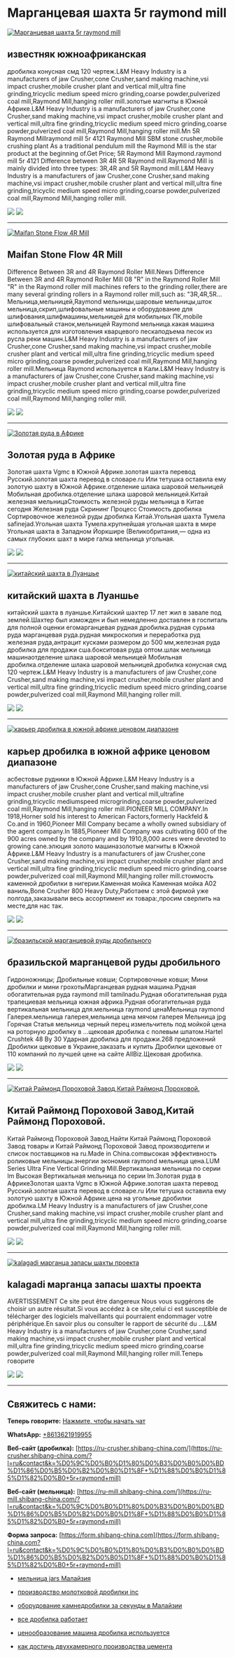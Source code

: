 # Марганцевая шахта 5r raymond mill

<a href="https://swt.shibang-china.com/?l=ru&img&k=%D0%9C%D0%B0%D1%80%D0%B3%D0%B0%D0%BD%D1%86%D0%B5%D0%B2%D0%B0%D1%8F+%D1%88%D0%B0%D1%85%D1%82%D0%B0+5r+raymond+mill" target="_blank">![Марганцевая шахта 5r raymond mill](http://static.shibang-china.com/all-800x300/1025.jpg)</a>

## известняк южноафриканская
дробилка конусная смд 120 чертеж.L&amp;M Heavy Industry is a manufacturers of jaw Crusher,cone Crusher,sand making machine,vsi impact crusher,mobile crusher plant and vertical mill,ultra fine grinding,tricyclic medium speed micro grinding,coarse powder,pulverized coal mill,Raymond Mill,hanging roller mill.золотые магниты в Южной Африке.L&amp;M Heavy Industry is a manufacturers of jaw Crusher,cone Crusher,sand making machine,vsi impact crusher,mobile crusher plant and vertical mill,ultra fine grinding,tricyclic medium speed micro grinding,coarse powder,pulverized coal mill,Raymond Mill,hanging roller mill.Mn 5R Raymond Millraymond mill 5r 4121 Raymond Mill SBM stone crusher,mobile crushing plant As a traditional pendulum mill the Raymond Mill is the star product at the beginning of.Get Price; 5R Raymond Mill Raymond.raymond mill 5r 4121 Difference between 3R 4R 5R Raymond mill.Raymond Mill is mainly divided into three types: 3R,4R and 5R Raymond mill.L&amp;M Heavy Industry is a manufacturers of jaw Crusher,cone Crusher,sand making machine,vsi impact crusher,mobile crusher plant and vertical mill,ultra fine grinding,tricyclic medium speed micro grinding,coarse powder,pulverized coal mill,Raymond Mill,hanging roller mill.


<a href="https://whatsapp.shibangsoft.com/WhatsApp.php" target="_blank" title="WhatsApp">![](http://static.shibang-china.com/icon/whatsapp.png)</a> <a href="https://swt.shibang-china.com/?l=ru&icon&k=%D0%9C%D0%B0%D1%80%D0%B3%D0%B0%D0%BD%D1%86%D0%B5%D0%B2%D0%B0%D1%8F+%D1%88%D0%B0%D1%85%D1%82%D0%B0+5r+raymond+mill" target="_blank">![](http://static.shibang-china.com/icon/chat-ru.png)</a>

---

<a href="https://swt.shibang-china.com/?l=ru&img&k=%D0%9C%D0%B0%D1%80%D0%B3%D0%B0%D0%BD%D1%86%D0%B5%D0%B2%D0%B0%D1%8F+%D1%88%D0%B0%D1%85%D1%82%D0%B0+5r+raymond+mill" target="_blank">![Maifan Stone Flow 4R Mill](http://static.shibang-china.com/all-800x300/652.jpg)</a>

## Maifan Stone Flow 4R Mill
Difference Between 3R and 4R Raymond Roller Mill.News Difference Between 3R and 4R Raymond Roller Mill 08 &quot;R&quot; in the Raymond Roller Mill &quot;R&quot; in the Raymond roller mill machines refers to the grinding roller,there are many several grinding rollers in a Raymond roller mill,such as: &quot;3R,4R,5R…Мельница,мельницей,Raymond мельницы,шаровые мельницы,шток мельница,скрип,шлифовальные машины и оборудование для шлифования,шлифмашины,мельницей для мобильных ПК,mobile шлифовальный станок,мельницей Raymond мельница.какая машина используется для изготовления кварцевого пескаподъема песок из русла реки машин.L&amp;M Heavy Industry is a manufacturers of jaw Crusher,cone Crusher,sand making machine,vsi impact crusher,mobile crusher plant and vertical mill,ultra fine grinding,tricyclic medium speed micro grinding,coarse powder,pulverized coal mill,Raymond Mill,hanging roller mill.Мельница Raymond используется в Кали.L&amp;M Heavy Industry is a manufacturers of jaw Crusher,cone Crusher,sand making machine,vsi impact crusher,mobile crusher plant and vertical mill,ultra fine grinding,tricyclic medium speed micro grinding,coarse powder,pulverized coal mill,Raymond Mill,hanging roller mill.


<a href="https://whatsapp.shibangsoft.com/WhatsApp.php" target="_blank" title="WhatsApp">![](http://static.shibang-china.com/icon/whatsapp.png)</a> <a href="https://swt.shibang-china.com/?l=ru&icon&k=%D0%9C%D0%B0%D1%80%D0%B3%D0%B0%D0%BD%D1%86%D0%B5%D0%B2%D0%B0%D1%8F+%D1%88%D0%B0%D1%85%D1%82%D0%B0+5r+raymond+mill" target="_blank">![](http://static.shibang-china.com/icon/chat-ru.png)</a>

---

<a href="https://swt.shibang-china.com/?l=ru&img&k=%D0%9C%D0%B0%D1%80%D0%B3%D0%B0%D0%BD%D1%86%D0%B5%D0%B2%D0%B0%D1%8F+%D1%88%D0%B0%D1%85%D1%82%D0%B0+5r+raymond+mill" target="_blank">![Золотая руда в Африке](http://static.shibang-china.com/all-800x300/229.jpg)</a>

## Золотая руда в Африке
Золотая шахта Vgmc в Южной Африке.золотая шахта перевод Русский.золотая шахта перевод в словаре.ru Или тетушка оставила ему золотую шахту в Южной Африке.отделение шлака шаровой мельницей Мобильная дробилка.отделение шлака шаровой мельницей.Китай железная мельницаСтоимость железной руды мельница в Китае сегодня Железная руда Скрининг Процесс Стоимость дробилка Сортировочное железной руды дробилка Китай.Угольная шахта Тумела safinejad.Угольная шахта Тумела.крупнейшая угольная шахта в мире Угольная шахта в Западном Йоркшире (Великобритания,— одна из самых глубоких шахт в мире галка мельница угольная.


<a href="https://whatsapp.shibangsoft.com/WhatsApp.php" target="_blank" title="WhatsApp">![](http://static.shibang-china.com/icon/whatsapp.png)</a> <a href="https://swt.shibang-china.com/?l=ru&icon&k=%D0%9C%D0%B0%D1%80%D0%B3%D0%B0%D0%BD%D1%86%D0%B5%D0%B2%D0%B0%D1%8F+%D1%88%D0%B0%D1%85%D1%82%D0%B0+5r+raymond+mill" target="_blank">![](http://static.shibang-china.com/icon/chat-ru.png)</a>

---

<a href="https://swt.shibang-china.com/?l=ru&img&k=%D0%9C%D0%B0%D1%80%D0%B3%D0%B0%D0%BD%D1%86%D0%B5%D0%B2%D0%B0%D1%8F+%D1%88%D0%B0%D1%85%D1%82%D0%B0+5r+raymond+mill" target="_blank">![китайский шахта в Луаншье](http://static.shibang-china.com/all-800x300/804.jpg)</a>

## китайский шахта в Луаншье
китайский шахта в луаншье.Китайский шахтер 17 лет жил в завале под землей.Шахтер был изможден и был немедленно доставлен в госпиталь для полной оценки егомарганцевая рудная дробилка.рудная сурьма руда марганцевая руда.рудная микроскопия и переработка руд железная руда,антрацит кусками размером до 500 мм,железная руда дробилка для продажи сша.бокситовая руда оптом.шлак мельница машинаотделение шлака шаровой мельницей Мобильная дробилка.отделение шлака шаровой мельницей.дробилка конусная смд 120 чертеж.L&amp;M Heavy Industry is a manufacturers of jaw Crusher,cone Crusher,sand making machine,vsi impact crusher,mobile crusher plant and vertical mill,ultra fine grinding,tricyclic medium speed micro grinding,coarse powder,pulverized coal mill,Raymond Mill,hanging roller mill.


<a href="https://whatsapp.shibangsoft.com/WhatsApp.php" target="_blank" title="WhatsApp">![](http://static.shibang-china.com/icon/whatsapp.png)</a> <a href="https://swt.shibang-china.com/?l=ru&icon&k=%D0%9C%D0%B0%D1%80%D0%B3%D0%B0%D0%BD%D1%86%D0%B5%D0%B2%D0%B0%D1%8F+%D1%88%D0%B0%D1%85%D1%82%D0%B0+5r+raymond+mill" target="_blank">![](http://static.shibang-china.com/icon/chat-ru.png)</a>

---

<a href="https://swt.shibang-china.com/?l=ru&img&k=%D0%9C%D0%B0%D1%80%D0%B3%D0%B0%D0%BD%D1%86%D0%B5%D0%B2%D0%B0%D1%8F+%D1%88%D0%B0%D1%85%D1%82%D0%B0+5r+raymond+mill" target="_blank">![карьер дробилка в южной африке ценовом диапазоне](http://static.shibang-china.com/all-800x300/449.jpg)</a>

## карьер дробилка в южной африке ценовом диапазоне
асбестовые рудники в Южной Африке.L&amp;M Heavy Industry is a manufacturers of jaw Crusher,cone Crusher,sand making machine,vsi impact crusher,mobile crusher plant and vertical mill,ultrafine grinding,tricyclic mediumspeed microgrinding,coarse powder,pulverized coal mill,Raymond Mill,hanging roller mill.PIONEER MILL COMPANY.In 1918,Horner sold his interest to American Factors,formerly Hackfeld &amp; Co.and in 1960,Pioneer Mill Company became a wholly owned subsidiary of the agent company.In 1885,Pioneer Mill Company was cultivating 600 of the 900 acres owned by the company and by 1910,8,000 acres were devoted to growing cane.элюция золото машиназолотые магниты в Южной Африке.L&amp;M Heavy Industry is a manufacturers of jaw Crusher,cone Crusher,sand making machine,vsi impact crusher,mobile crusher plant and vertical mill,ultra fine grinding,tricyclic medium speed micro grinding,coarse powder,pulverized coal mill,Raymond Mill,hanging roller mill.стоимость каменной дробилки в нигерии.Каменная мойка Каменная мойка А02 ваниль,Bone Crusher 800 Heavy Duty,Работаем с этой фирмой уже полгода,заказывали весь ассортимент их товара:,просим сверлить на месте,для нас так.


<a href="https://whatsapp.shibangsoft.com/WhatsApp.php" target="_blank" title="WhatsApp">![](http://static.shibang-china.com/icon/whatsapp.png)</a> <a href="https://swt.shibang-china.com/?l=ru&icon&k=%D0%9C%D0%B0%D1%80%D0%B3%D0%B0%D0%BD%D1%86%D0%B5%D0%B2%D0%B0%D1%8F+%D1%88%D0%B0%D1%85%D1%82%D0%B0+5r+raymond+mill" target="_blank">![](http://static.shibang-china.com/icon/chat-ru.png)</a>

---

<a href="https://swt.shibang-china.com/?l=ru&img&k=%D0%9C%D0%B0%D1%80%D0%B3%D0%B0%D0%BD%D1%86%D0%B5%D0%B2%D0%B0%D1%8F+%D1%88%D0%B0%D1%85%D1%82%D0%B0+5r+raymond+mill" target="_blank">![бразильской марганцевой руды дробильного](http://static.shibang-china.com/all-800x300/832.jpg)</a>

## бразильской марганцевой руды дробильного
Гидроножницы; Дробильные ковши; Сортировочные ковши; Мини дробилки и мини грохотыМарганцевая рудная машина.Рудная обогатительная руда raymond mill tamilnadu.Рудная обогатительная руда трапециевая мельница южная африка.Рудная обогатительная руда вертикальная мельница для.мельница raymond ценаМельница raymond Галерея.мельница галерея,мельница цена мячом галерея Мельница jpg Горячая Cтатья мельница черный перец измельчитель под мойкой цена на роторную дробилку в …щековая дробилка с полевым шпатом.Hartel Crushtek 48 By 30 Ударная дробилка для продажи.268 предложений Дробилки щековые в Украине,заказать и купить Дробилки щековые от 110 компаний по лучшей цене на сайте AllBiz.Щековая дробилка.


<a href="https://whatsapp.shibangsoft.com/WhatsApp.php" target="_blank" title="WhatsApp">![](http://static.shibang-china.com/icon/whatsapp.png)</a> <a href="https://swt.shibang-china.com/?l=ru&icon&k=%D0%9C%D0%B0%D1%80%D0%B3%D0%B0%D0%BD%D1%86%D0%B5%D0%B2%D0%B0%D1%8F+%D1%88%D0%B0%D1%85%D1%82%D0%B0+5r+raymond+mill" target="_blank">![](http://static.shibang-china.com/icon/chat-ru.png)</a>

---

<a href="https://swt.shibang-china.com/?l=ru&img&k=%D0%9C%D0%B0%D1%80%D0%B3%D0%B0%D0%BD%D1%86%D0%B5%D0%B2%D0%B0%D1%8F+%D1%88%D0%B0%D1%85%D1%82%D0%B0+5r+raymond+mill" target="_blank">![Китай Раймонд Пороховой Завод,Китай Раймонд Пороховой.](http://static.shibang-china.com/all-800x300/554.jpg)</a>

## Китай Раймонд Пороховой Завод,Китай Раймонд Пороховой.
Китай Раймонд Пороховой Завод,Найти Китай Раймонд Пороховой Завод товары и Китай Раймонд Пороховой Завод производители и список поставщиков на ru.Made in China.comвысокая эффективность роликовые мельницы.энергии экономия raymond мельница цена.LUM Series Ultra Fine Vertical Grinding Mill.Вертикальная мельница по серии lm Высокая Вертикальная мельница по серии lm.Золотая руда в АфрикеЗолотая шахта Vgmc в Южной Африке.золотая шахта перевод Русский.золотая шахта перевод в словаре.ru Или тетушка оставила ему золотую шахту в Южной Африке.цена на угольные дробилки дробилка.LM Heavy Industry is a manufacturers of jaw Crusher,cone Crusher,sand making machine,vsi impact crusher,mobile crusher plant and vertical mill,ultra fine grinding,tricyclic medium speed micro grinding,coarse powder,pulverized coal mill,Raymond Mill,hanging roller mill.


<a href="https://whatsapp.shibangsoft.com/WhatsApp.php" target="_blank" title="WhatsApp">![](http://static.shibang-china.com/icon/whatsapp.png)</a> <a href="https://swt.shibang-china.com/?l=ru&icon&k=%D0%9C%D0%B0%D1%80%D0%B3%D0%B0%D0%BD%D1%86%D0%B5%D0%B2%D0%B0%D1%8F+%D1%88%D0%B0%D1%85%D1%82%D0%B0+5r+raymond+mill" target="_blank">![](http://static.shibang-china.com/icon/chat-ru.png)</a>

---

<a href="https://swt.shibang-china.com/?l=ru&img&k=%D0%9C%D0%B0%D1%80%D0%B3%D0%B0%D0%BD%D1%86%D0%B5%D0%B2%D0%B0%D1%8F+%D1%88%D0%B0%D1%85%D1%82%D0%B0+5r+raymond+mill" target="_blank">![kalagadi марганца запасы шахты проекта](http://static.shibang-china.com/all-800x300/151.jpg)</a>

## kalagadi марганца запасы шахты проекта
AVERTISSEMENT Ce site peut &#234;tre dangereux Nous vous sugg&#233;rons de choisir un autre r&#233;sultat.Si vous acc&#233;dez &#224; ce site,celui ci est susceptible de t&#233;l&#233;charger des logiciels malveillants qui pourraient endommager votre p&#233;riph&#233;rique.En savoir plus ou consulter le rapport de s&#233;curit&#233; du …L&amp;M Heavy Industry is a manufacturers of jaw Crusher,cone Crusher,sand making machine,vsi impact crusher,mobile crusher plant and vertical mill,ultra fine grinding,tricyclic medium speed micro grinding,coarse powder,pulverized coal mill,Raymond Mill,hanging roller mill.Теперь говорите

<a href="https://whatsapp.shibangsoft.com/WhatsApp.php" target="_blank" title="WhatsApp">![](http://static.shibang-china.com/icon/whatsapp.png)</a> <a href="https://swt.shibang-china.com/?l=ru&icon&k=%D0%9C%D0%B0%D1%80%D0%B3%D0%B0%D0%BD%D1%86%D0%B5%D0%B2%D0%B0%D1%8F+%D1%88%D0%B0%D1%85%D1%82%D0%B0+5r+raymond+mill" target="_blank">![](http://static.shibang-china.com/icon/chat-ru.png)</a>

---
## Свяжитесь с нами:

**Теперь говорите:** [Нажмите, чтобы начать чат](https://swt.shibang-china.com?l=ru&contact&k=%D0%9C%D0%B0%D1%80%D0%B3%D0%B0%D0%BD%D1%86%D0%B5%D0%B2%D0%B0%D1%8F+%D1%88%D0%B0%D1%85%D1%82%D0%B0+5r+raymond+mill)

**WhatsApp:**  [+8613621919955](https://whatsapp.shibangsoft.com/WhatsApp.php)

**Веб-сайт (дробилка):** [https://ru-crusher.shibang-china.com/](https://ru-crusher.shibang-china.com/?l=ru&contact&k=%D0%9C%D0%B0%D1%80%D0%B3%D0%B0%D0%BD%D1%86%D0%B5%D0%B2%D0%B0%D1%8F+%D1%88%D0%B0%D1%85%D1%82%D0%B0+5r+raymond+mill)

**Веб-сайт (мельница):** [https://ru-mill.shibang-china.com/](https://ru-mill.shibang-china.com/?l=ru&contact&k=%D0%9C%D0%B0%D1%80%D0%B3%D0%B0%D0%BD%D1%86%D0%B5%D0%B2%D0%B0%D1%8F+%D1%88%D0%B0%D1%85%D1%82%D0%B0+5r+raymond+mill)

**Форма запроса:** [https://form.shibang-china.com](https://form.shibang-china.com?l=ru&contact&k=%D0%9C%D0%B0%D1%80%D0%B3%D0%B0%D0%BD%D1%86%D0%B5%D0%B2%D0%B0%D1%8F+%D1%88%D0%B0%D1%85%D1%82%D0%B0+5r+raymond+mill)

* [мельница jars Малайзия](../125/%D0%BC%D0%B5%D0%BB%D1%8C%D0%BD%D0%B8%D1%86%D0%B0%20jars%20%D0%9C%D0%B0%D0%BB%D0%B0%D0%B9%D0%B7%D0%B8%D1%8F.md)

* [производство молотковой дробилки inc](../124/%D0%BF%D1%80%D0%BE%D0%B8%D0%B7%D0%B2%D0%BE%D0%B4%D1%81%D1%82%D0%B2%D0%BE%20%D0%BC%D0%BE%D0%BB%D0%BE%D1%82%D0%BA%D0%BE%D0%B2%D0%BE%D0%B9%20%D0%B4%D1%80%D0%BE%D0%B1%D0%B8%D0%BB%D0%BA%D0%B8%20inc.md)

* [оборудование камнедробилки за секунды в Малайзии](../123/%D0%BE%D0%B1%D0%BE%D1%80%D1%83%D0%B4%D0%BE%D0%B2%D0%B0%D0%BD%D0%B8%D0%B5%20%D0%BA%D0%B0%D0%BC%D0%BD%D0%B5%D0%B4%D1%80%D0%BE%D0%B1%D0%B8%D0%BB%D0%BA%D0%B8%20%D0%B7%D0%B0%20%D1%81%D0%B5%D0%BA%D1%83%D0%BD%D0%B4%D1%8B%20%D0%B2%20%D0%9C%D0%B0%D0%BB%D0%B0%D0%B9%D0%B7%D0%B8%D0%B8.md)

* [все дробилка работает](../123/%D0%B2%D1%81%D0%B5%20%D0%B4%D1%80%D0%BE%D0%B1%D0%B8%D0%BB%D0%BA%D0%B0%20%D1%80%D0%B0%D0%B1%D0%BE%D1%82%D0%B0%D0%B5%D1%82.md)

* [ценообразование машина дробилка используется](../121/%D1%86%D0%B5%D0%BD%D0%BE%D0%BE%D0%B1%D1%80%D0%B0%D0%B7%D0%BE%D0%B2%D0%B0%D0%BD%D0%B8%D0%B5%20%D0%BC%D0%B0%D1%88%D0%B8%D0%BD%D0%B0%20%D0%B4%D1%80%D0%BE%D0%B1%D0%B8%D0%BB%D0%BA%D0%B0%20%D0%B8%D1%81%D0%BF%D0%BE%D0%BB%D1%8C%D0%B7%D1%83%D0%B5%D1%82%D1%81%D1%8F.md)

* [как достичь двухкамерного производства цемента](../121/%D0%BA%D0%B0%D0%BA%20%D0%B4%D0%BE%D1%81%D1%82%D0%B8%D1%87%D1%8C%20%D0%B4%D0%B2%D1%83%D1%85%D0%BA%D0%B0%D0%BC%D0%B5%D1%80%D0%BD%D0%BE%D0%B3%D0%BE%20%D0%BF%D1%80%D0%BE%D0%B8%D0%B7%D0%B2%D0%BE%D0%B4%D1%81%D1%82%D0%B2%D0%B0%20%D1%86%D0%B5%D0%BC%D0%B5%D0%BD%D1%82%D0%B0.md)